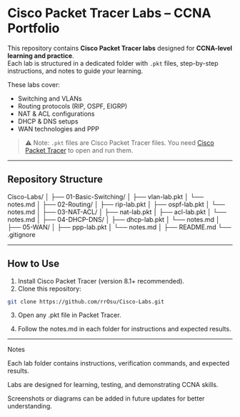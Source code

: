 # Cisco Packet Tracer Labs – CCNA Portfolio

This repository contains **Cisco Packet Tracer labs** designed for **CCNA-level learning and practice**.  
Each lab is structured in a dedicated folder with `.pkt` files, step-by-step instructions, and notes to guide your learning.

These labs cover:

- Switching and VLANs  
- Routing protocols (RIP, OSPF, EIGRP)  
- NAT & ACL configurations  
- DHCP & DNS setups  
- WAN technologies and PPP  

> ⚠️ Note: `.pkt` files are Cisco Packet Tracer files. You need [Cisco Packet Tracer](https://www.netacad.com/courses/packet-tracer) to open and run them.

---

## Repository Structure
Cisco-Labs/
│
├── 01-Basic-Switching/
│ ├── vlan-lab.pkt
│ └── notes.md
│
├── 02-Routing/
│ ├── rip-lab.pkt
│ ├── ospf-lab.pkt
│ └── notes.md
│
├── 03-NAT-ACL/
│ ├── nat-lab.pkt
│ ├── acl-lab.pkt
│ └── notes.md
│
├── 04-DHCP-DNS/
│ ├── dhcp-lab.pkt
│ └── notes.md
│
├── 05-WAN/
│ ├── ppp-lab.pkt
│ └── notes.md
│
├── README.md
└── .gitignore


---

## How to Use

1. Install Cisco Packet Tracer (version 8.1+ recommended).  
2. Clone this repository:
```bash
git clone https://github.com/rrOsu/Cisco-Labs.git
```
3. Open any .pkt file in Packet Tracer.

4. Follow the notes.md in each folder for instructions and expected results.

-----
Notes

Each lab folder contains instructions, verification commands, and expected results.

Labs are designed for learning, testing, and demonstrating CCNA skills.

Screenshots or diagrams can be added in future updates for better understanding.

